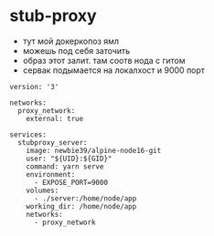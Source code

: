 # stub-proxy

- тут мой докеркопоз ямл
- можешь под себя заточить
- образ этот залит. там соотв нода с гитом
- сервак подымается на локалхост и 9000 порт

```
version: '3'

networks:
  proxy_network:
    external: true

services:
  stubproxy_server:
    image: newbie39/alpine-node16-git
    user: "${UID}:${GID}"
    command: yarn serve
    environment:
      - EXPOSE_PORT=9000
    volumes:
      - ./server:/home/node/app
    working_dir: /home/node/app
    networks:
      - proxy_network
```